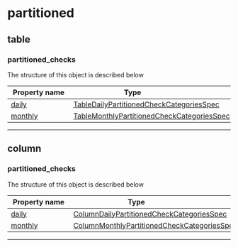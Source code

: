 



# partitioned







## table







### partitioned_checks




The structure of this object is described below

|&nbsp;Property&nbsp;name&nbsp;|&nbsp;Type&nbsp;&nbsp;&nbsp;&nbsp;&nbsp;&nbsp;&nbsp;&nbsp;&nbsp;&nbsp;&nbsp;&nbsp;&nbsp;&nbsp;&nbsp;&nbsp;&nbsp;&nbsp;&nbsp;&nbsp;&nbsp;|
|---------------|--------------------------|
|[daily](./table-daily-partitioned-checks.md#TableDailyPartitionedCheckCategoriesSpec)|[TableDailyPartitionedCheckCategoriesSpec](./table-daily-partitioned-checks.md#TableDailyPartitionedCheckCategoriesSpec)|
|[monthly](./table-monthly-partitioned-checks.md#TableMonthlyPartitionedCheckCategoriesSpec)|[TableMonthlyPartitionedCheckCategoriesSpec](./table-monthly-partitioned-checks.md#TableMonthlyPartitionedCheckCategoriesSpec)|








___




## column







### partitioned_checks




The structure of this object is described below

|&nbsp;Property&nbsp;name&nbsp;|&nbsp;Type&nbsp;&nbsp;&nbsp;&nbsp;&nbsp;&nbsp;&nbsp;&nbsp;&nbsp;&nbsp;&nbsp;&nbsp;&nbsp;&nbsp;&nbsp;&nbsp;&nbsp;&nbsp;&nbsp;&nbsp;&nbsp;|
|---------------|--------------------------|
|[daily](./column-daily-partitioned-checks.md#ColumnDailyPartitionedCheckCategoriesSpec)|[ColumnDailyPartitionedCheckCategoriesSpec](./column-daily-partitioned-checks.md#ColumnDailyPartitionedCheckCategoriesSpec)|
|[monthly](./column-monthly-partitioned-checks.md#ColumnMonthlyPartitionedCheckCategoriesSpec)|[ColumnMonthlyPartitionedCheckCategoriesSpec](./column-monthly-partitioned-checks.md#ColumnMonthlyPartitionedCheckCategoriesSpec)|








___






